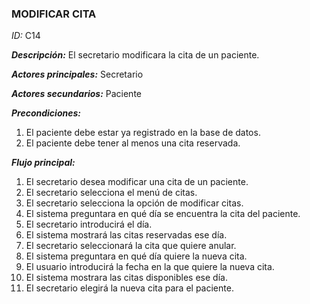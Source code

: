 ### **MODIFICAR CITA**
*ID:* C14	

__*Descripción:*__ El secretario modificara la cita de un paciente.

__*Actores principales:*__ Secretario       

__*Actores secundarios:*__ Paciente

__*Precondiciones:*__
1. El paciente debe estar ya registrado en la base de datos.
2. El paciente debe tener al menos una cita reservada.

__*Flujo principal:*__
1. El secretario desea modificar una cita de un paciente.
2. El secretario selecciona el menú de citas.
3. El secretario selecciona la opción de modificar citas.
4. El sistema preguntara en qué día se encuentra la cita del paciente.
5. El secretario introducirá el día.
6. El sistema mostrará las citas reservadas ese día.
7. El secretario seleccionará la cita que quiere anular.
8. El sistema preguntara en qué día quiere la nueva cita.
9. El usuario introducirá la fecha en la que quiere la nueva cita.
10. El sistema mostrara las citas disponibles ese día.
11. El secretario elegirá la nueva cita para el paciente.
